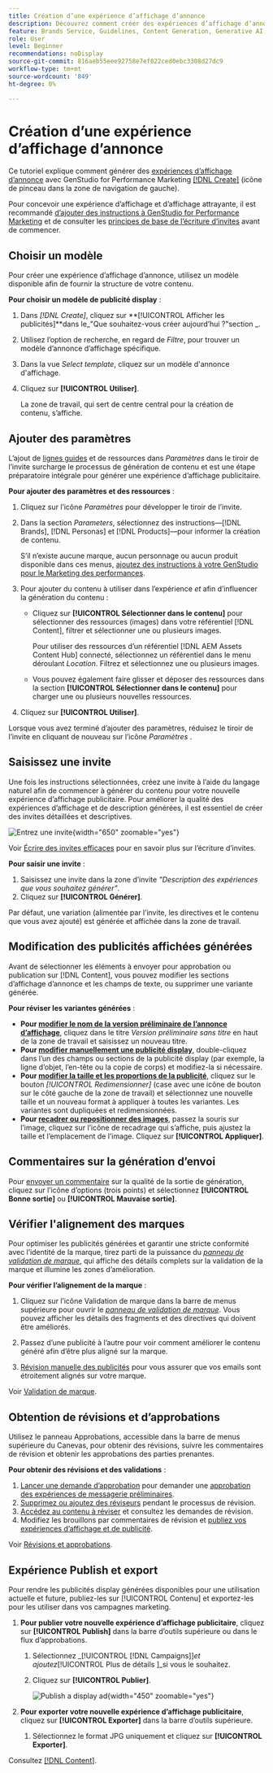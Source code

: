```yaml
---
title: Création d’une expérience d’affichage d’annonce
description: Découvrez comment créer des expériences d’affichage d’annonce dans Adobe [!DNL GenStudio] pour le marketing sur les performances.
feature: Brands Service, Guidelines, Content Generation, Generative AI, Create, Experiences, Variant Generation
role: User
level: Beginner
recommendations: noDisplay
source-git-commit: 816aeb55eee92758e7ef022ced0ebc3308d27dc9
workflow-type: tm+mt
source-wordcount: '849'
ht-degree: 0%

---
```


# Création d’une expérience d’affichage d’annonce

Ce tutoriel explique comment générer des [expériences d’affichage d’annonce](display-ad-experiences.md) avec GenStudio for Performance Marketing [[!DNL Create]](/help/user-guide/create/overview.md) (icône de pinceau dans la zone de navigation de gauche).

Pour concevoir une expérience d’affichage et d’affichage attrayante, il est recommandé [d’ajouter des instructions à GenStudio for Performance Marketing](/help/user-guide/guidelines/add-guidelines.md) et de consulter les [ principes de base de l’écriture d’invites](/help/user-guide/effective-prompts.md) avant de commencer.

## Choisir un modèle

Pour créer une expérience d’affichage d’annonce, utilisez un modèle disponible afin de fournir la structure de votre contenu.

**Pour choisir un modèle de publicité display** :

1. Dans _[!DNL Create]_, cliquez sur **[!UICONTROL Afficher les publicités]**dans le_&quot;Que souhaitez-vous créer aujourd’hui ?&quot;section _.
1. Utilisez l’option de recherche, en regard de _Filtre_, pour trouver un modèle d’annonce d’affichage spécifique.
1. Dans la vue _Select template_, cliquez sur un modèle d&#39;annonce d&#39;affichage.
1. Cliquez sur **[!UICONTROL Utiliser]**.

   La zone de travail, qui sert de centre central pour la création de contenu, s’affiche.

## Ajouter des paramètres

L’ajout de [lignes guides](/help/user-guide/guidelines/overview.md) et de ressources dans _Paramètres_ dans le tiroir de l’invite surcharge le processus de génération de contenu et est une étape préparatoire intégrale pour générer une expérience d’affichage publicitaire.

**Pour ajouter des paramètres et des ressources** :

1. Cliquez sur l’icône _Paramètres_ pour développer le tiroir de l’invite.
1. Dans la section _Parameters_, sélectionnez des instructions—[!DNL Brands], [!DNL Personas] et [!DNL Products]—pour informer la création de contenu.

   S’il n’existe aucune marque, aucun personnage ou aucun produit disponible dans ces menus, [ ajoutez des instructions à votre GenStudio pour le Marketing des performances](/help/user-guide/guidelines/add-guidelines.md).

1. Pour ajouter du contenu à utiliser dans l’expérience *et* afin d’influencer la génération du contenu :
   * Cliquez sur **[!UICONTROL Sélectionner dans le contenu]** pour sélectionner des ressources (images) dans votre référentiel [!DNL Content], filtrer et sélectionner une ou plusieurs images.

     Pour utiliser des ressources d’un référentiel [!DNL AEM Assets Content Hub] connecté, sélectionnez un référentiel dans le menu déroulant _Location_. Filtrez et sélectionnez une ou plusieurs images.

   * Vous pouvez également faire glisser et déposer des ressources dans la section **[!UICONTROL Sélectionner dans le contenu]** pour charger une ou plusieurs nouvelles ressources.
1. Cliquez sur **[!UICONTROL Utiliser]**.

Lorsque vous avez terminé d’ajouter des paramètres, réduisez le tiroir de l’invite en cliquant de nouveau sur l’icône _Paramètres_ .

## Saisissez une invite

Une fois les instructions sélectionnées, créez une invite à l’aide du langage naturel afin de commencer à générer du contenu pour votre nouvelle expérience d’affichage publicitaire. Pour améliorer la qualité des expériences d’affichage et de description générées, il est essentiel de créer des invites détaillées et descriptives.

![Entrez une invite](/help/assets/prompt-displayad.png){width="650" zoomable="yes"}

Voir [Écrire des invites efficaces](/help/user-guide/effective-prompts.md) pour en savoir plus sur l’écriture d’invites.

**Pour saisir une invite** :

1. Saisissez une invite dans la zone d’invite _&quot;Description des expériences que vous souhaitez générer&quot;_.
1. Cliquez sur **[!UICONTROL Générer]**.

Par défaut, une variation (alimentée par l’invite, les directives et le contenu que vous avez ajouté) est générée et affichée dans la zone de travail.

## Modification des publicités affichées générées

Avant de sélectionner les éléments à envoyer pour approbation ou publication sur [!DNL Content], vous pouvez modifier les sections d’affichage d’annonce et les champs de texte, ou supprimer une variante générée.

**Pour réviser les variantes générées** :

* **Pour [modifier le nom de la version préliminaire de l’annonce d’affichage](/help/user-guide/create/manage-variants.md#change-draft-name)**, cliquez dans le titre _Version préliminaire sans titre_ en haut de la zone de travail et saisissez un nouveau titre.
* **Pour [modifier manuellement une publicité display](/help/user-guide/create/manage-variants.md#manually-edit-text)**, double-cliquez dans l’un des champs ou sections de la publicité display (par exemple, la ligne d’objet, l’en-tête ou la copie de corps) et modifiez-la si nécessaire.
* **Pour [modifier la taille et les proportions de la publicité](/help/user-guide/create/manage-variants.md#change-aspect-ratio)**, cliquez sur le bouton _[!UICONTROL Redimensionner]_ (case avec une icône de bouton sur le côté gauche de la zone de travail) et sélectionnez une nouvelle taille et un nouveau format à appliquer à toutes les variantes. Les variantes sont dupliquées et redimensionnées.
* **Pour [recadrer ou repositionner des images](/help/user-guide/create/manage-variants.md#crop-assets)**, passez la souris sur l’image, cliquez sur l’icône de recadrage qui s’affiche, puis ajustez la taille et l’emplacement de l’image. Cliquez sur **[!UICONTROL Appliquer]**.

<!-- # Preview for device
When revising and preparing email experiences, you can toggle between previews for desktop and mobile views to ensure coherence and visual appeal of draft variants.
**To preview variants for desktop and mobile devices** toggle the device preview option—between **desktop** and **mobile**—in the right menu bar (computer and phone icons) to preview how variants appear. -->

## Commentaires sur la génération d’envoi

Pour [envoyer un commentaire](/help/user-guide/create/manage-variants.md#generation-feedback) sur la qualité de la sortie de génération, cliquez sur l’icône d’options (trois points) et sélectionnez **[!UICONTROL Bonne sortie]** ou **[!UICONTROL Mauvaise sortie]**.

## Vérifier l&#39;alignement des marques

Pour optimiser les publicités générées et garantir une stricte conformité avec l’identité de la marque, tirez parti de la puissance du [_panneau de validation de marque_](/help/user-guide/guidelines/brand-validation.md#brand-validation-panel), qui affiche des détails complets sur la validation de la marque et illumine les zones d’amélioration.

**Pour vérifier l’alignement de la marque** :

1. Cliquez sur l’icône Validation de marque dans la barre de menus supérieure pour ouvrir le [_panneau de validation de marque_](/help/user-guide/guidelines/brand-validation.md#brand-validation-panel). Vous pouvez afficher les détails des fragments et des directives qui doivent être améliorés.

1. Passez d’une publicité à l’autre pour voir comment améliorer le contenu généré afin d’être plus aligné sur la marque.
1. [Révision manuelle des publicités](#revise-generated-display-ads) pour vous assurer que vos emails sont étroitement alignés sur votre marque.

Voir [Validation de marque](/help/user-guide/guidelines/brand-validation.md).

## Obtention de révisions et d’approbations

Utilisez le panneau Approbations, accessible dans la barre de menus supérieure du Canevas, pour obtenir des révisions, suivre les commentaires de révision et obtenir les approbations des parties prenantes.

**Pour obtenir des révisions et des validations** :

1. [Lancer une demande d’approbation](/help/user-guide/approvals/request-review.md) pour demander une [approbation des expériences de messagerie préliminaires](/help/user-guide/approvals/approve-content.md).
1. [Supprimez ou ajoutez des réviseurs](/help/user-guide/approvals/review-and-edit.md#manage-approvals) pendant le processus de révision.
1. [Accédez au contenu à réviser](/help/user-guide/approvals/review-and-edit.md#access-content-for-review) et consultez les demandes de révision.
1. Modifiez les brouillons par commentaires de révision et [publiez vos expériences d’affichage et de publicité](#publish-and-export-experience).

Voir [Révisions et approbations](/help/user-guide/approvals/overview.md).

## Expérience Publish et export

Pour rendre les publicités display générées disponibles pour une utilisation actuelle et future, publiez-les sur [!UICONTROL Contenu] et exportez-les pour les utiliser dans vos campagnes marketing.

1. **Pour publier votre nouvelle expérience d’affichage publicitaire**, cliquez sur **[!UICONTROL Publish]** dans la barre d’outils supérieure ou dans le flux d’approbations.
   1. Sélectionnez _[!UICONTROL [!DNL Campaigns]]_et ajoutez_[!UICONTROL  Plus de détails ]_si vous le souhaitez.
   1. Cliquez sur **[!UICONTROL Publier]**.

      ![Publish a display ad](/help/assets/publish-displayad.png){width="450" zoomable="yes"}

1. **Pour exporter votre nouvelle expérience d’affichage publicitaire**, cliquez sur **[!UICONTROL Exporter]** dans la barre d’outils supérieure.
   1. Sélectionnez le format JPG uniquement et cliquez sur **[!UICONTROL Exporter]**.

Consultez [[!DNL Content]](/help/user-guide/content/overview.md#search-and-find-approved-content).
